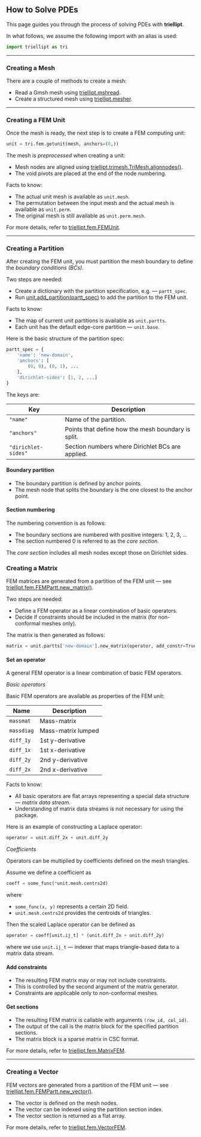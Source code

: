 <!--
{
  "webtitle": "FEM Solver — triellipt documentation",
  "doctitle": "triellipt — FEM Solver",
  "codeblocks": true
}
-->

## How to Solve PDEs

This page guides you through the process of solving PDEs with **triellipt**.

In what follows, we assume the following import with an alias is used:

```python
import triellipt as tri
```

***

### Creating a Mesh

There are a couple of methods to create a mesh:

- Read a Gmsh mesh using [triellipt.mshread](triellipt.mshread.md).
- Create a structured mesh using [triellipt.mesher](triellipt.mesher.md).

***

### Creating a FEM Unit

Once the mesh is ready, the next step is to create a FEM computing unit:

```python
unit = tri.fem.getunit(mesh, anchors=(0,))
```

The mesh is *preprocessed* when creating a unit:

- Mesh nodes are aligned using [triellipt.trimesh.TriMesh.alignnodes()](triellipt.trimesh.md#alignnodes).
- The void pivots are placed at the end of the node numbering.

Facts to know:

- The actual unit mesh is available as `unit.mesh`.
- The permutation between the input mesh and the actual mesh is available as `unit.perm`.
- The original mesh is still available as `unit.perm.mesh`. 

For more details, refer to [triellipt.fem.FEMUnit](triellipt.fem.md#femunit).

***

### Creating a Partition

After creating the FEM unit, you must partition the mesh boundary to define the *boundary conditions (BCs)*.

Two steps are needed:

- Create a dictionary with the partition specification, e.g. — `partt_spec`.
- Run [unit.add_partition(partt_spec)](triellipt.fem.md#add_partition) to add the partition to the FEM unit.

Facts to know:

- The map of current unit partitions is available as `unit.partts`.
- Each unit has the default edge-core partition — `unit.base`.

Here is the basic structure of the partition spec:

```python
partt_spec = {
    'name': 'new-domain',
    'anchors': [
        (0, 0), (0, 1), ...
    ],
    'dirichlet-sides': [1, 2, ...]
}
```

The keys are:

Key                 | Description
--------------------|------------------------------------------------------
`"name"`            | Name of the partition.
`"anchors"`         | Points that define how the mesh boundary is split.
`"dirichlet-sides"` | Section numbers where Dirichlet BCs are applied.

#### Boundary partition

- The boundary partition is defined by anchor points.
- The mesh node that splits the boundary is the one closest to the anchor point.

#### Section numbering

The numbering convention is as follows:

- The boundary sections are numbered with positive integers: 1, 2, 3, ...
- The section numbered 0 is referred to as the *core section*. 

The *core section* includes all mesh nodes except those on Dirichlet sides.

### Creating a Matrix

FEM matrices are generated from a partition of the FEM unit — see [triellipt.fem.FEMPartt.new_matrix()](triellipt.fem.md#new_matrix).

Two steps are needed:

- Define a FEM operator as a linear combination of basic operators.
- Decide if constraints should be included in the matrix (for non-conformal meshes only).

The matrix is then generated as follows:

```python
matrix = unit.partts['new-domain'].new_matrix(operator, add_constr=True/False)
```

#### Set an operator

A general FEM operator is a linear combination of basic FEM operators.

*Basic operators*

Basic FEM operators are available as properties of the FEM unit:

Name        | Description
------------|----------------------
`massmat`   | Mass-matrix
`massdiag`  | Mass-matrix lumped
`diff_1y`   | 1st y-derivative
`diff_1x`   | 1st x-derivative
`diff_2y`   | 2nd y-derivative
`diff_2x`   | 2nd x-derivative

Facts to know:

- All basic operators are flat arrays representing a special data structure — *matrix data stream*. 
- Understanding of matrix data streams is not necessary for using the package.

Here is an example of constructing a Laplace operator:

```python
operator = unit.diff_2x + unit.diff_2y
```

*Coefficients*

Operators can be multiplied by coefficients defined on the mesh triangles.

Assume we define a coefficient as

```python
coeff = some_func(*unit.mesh.centrs2d)
```

where 

- `some_func(x, y)` represents a certain 2D field.
- `unit.mesh.centrs2d` provides the centroids of triangles.

Then the scaled Laplace operator can be defined as

```python
operator = coeff[unit.ij_t] * (unit.diff_2x + unit.diff_2y)
```

where we use `unit.ij_t` — indexer that maps triangle-based data to a matrix data stream.

#### Add constraints

- The resulting FEM matrix may or may not include constraints.
- This is controlled by the second argument of the matrix generator.
- Constraints are applicable only to non-conformal meshes.

#### Get sections

- The resulting FEM matrix is callable with arguments `(row_id, col_id)`.
- The output of the call is the matrix block for the specified partition sections.
- The matrix block is a sparse matrix in CSC format.

For more details, refer to [triellipt.fem.MatrixFEM](triellipt.fem.md#matrixfem).

***

### Creating a Vector

FEM vectors are generated from a partition of the FEM unit — see [triellipt.fem.FEMPartt.new_vector()](triellipt.fem.md#new_vector).

- The vector is defined on the mesh nodes.
- The vector can be indexed using the partition section index.
- The vector section is returned as a flat array.

For more details, refer to [triellipt.fem.VectorFEM](triellipt.fem.md#vectorfem).
